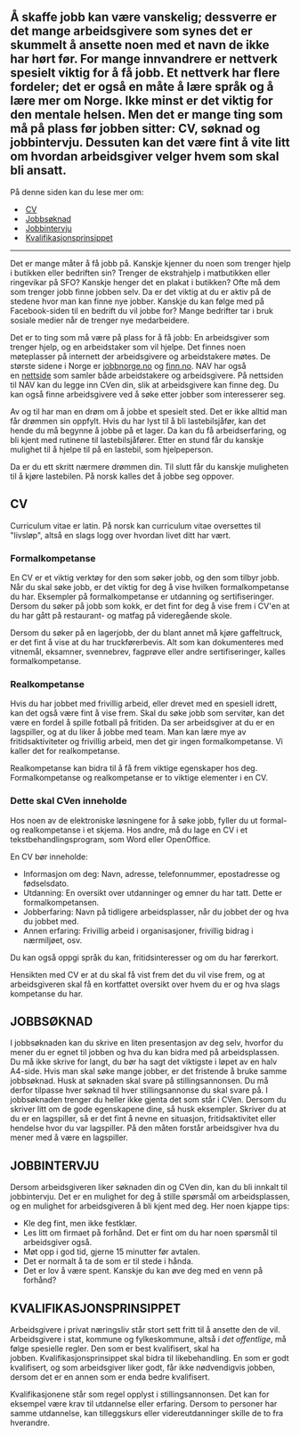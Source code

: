 Å skaffe jobb kan være vanskelig; dessverre er det mange arbeidsgivere som synes det er skummelt å ansette noen med et navn de ikke har hørt før. For mange innvandrere er nettverk spesielt viktig for å få jobb. Et nettverk har flere fordeler; det er også en måte å lære språk og å lære mer om Norge. Ikke minst er det viktig for den mentale helsen. Men det er mange ting som må på plass før jobben sitter: CV, søknad og jobbintervju. Dessuten kan det være fint å vite litt om hvordan arbeidsgiver velger hvem som skal bli ansatt.
---

På denne siden kan du lese mer om:

-    [CV](#cv)
-    [Jobbsøknad](#jobbsoknad)
-    [Jobbintervju](#jobbintervju)
-    [Kvalifikasjonsprinsippet](#kvalifikasjonsprinsippet)

---

Det er mange måter å få jobb på. Kanskje kjenner du noen som trenger hjelp i butikken eller bedriften sin? Trenger de ekstrahjelp i matbutikken eller ringevikar på SFO? Kanskje henger det en plakat i butikken? Ofte må dem som trenger jobb finne jobben selv. Da er det viktig at du er aktiv på de stedene hvor man kan finne nye jobber. Kanskje du kan følge med på Facebook-siden til en bedrift du vil jobbe for? Mange bedrifter tar i bruk sosiale medier når de trenger nye medarbeidere.

Det er to ting som må være på plass for å få jobb: En arbeidsgiver som trenger hjelp, og en arbeidstaker som vil hjelpe. Det finnes noen møteplasser på internett der arbeidsgivere og arbeidstakere møtes. De største sidene i Norge er [jobbnorge.no](https://jobbnorge.no/) og [finn.no](https://finn.no/). NAV har også en [nettside](https://arbeidsplassen.nav.no/) som samler både arbeidstakere og arbeidsgivere. På nettsiden til NAV kan du legge inn CVen din, slik at arbeidsgivere kan finne deg. Du kan også finne arbeidsgivere ved å søke etter jobber som interesserer seg.

Av og til har man en drøm om å jobbe et spesielt sted. Det er ikke alltid man får drømmen sin oppfylt. Hvis du har lyst til å bli lastebilsjåfør, kan det hende du må begynne å jobbe på et lager. Da kan du få arbeidserfaring, og bli kjent med rutinene til lastebilsjåfører. Etter en stund får du kanskje mulighet til å hjelpe til på en lastebil, som hjelpeperson.

Da er du ett skritt nærmere drømmen din. Til slutt får du kanskje muligheten til å kjøre lastebilen. På norsk kalles det å jobbe seg oppover.

## CV

Curriculum vitae er latin. På norsk kan curriculum vitae oversettes til "livsløp", altså en slags logg over hvordan livet ditt har vært.

### Formalkompetanse

En CV er et viktig verktøy for den som søker jobb, og den som tilbyr jobb. Når du skal søke jobb, er det viktig for deg å vise hvilken formalkompetanse du har. Eksempler på formalkompetanse er utdanning og sertifiseringer. Dersom du søker på jobb som kokk, er det fint for deg å vise frem i CV'en at du har gått på restaurant- og matfag på videregående skole.

Dersom du søker på en lagerjobb, der du blant annet må kjøre gaffeltruck, er det fint å vise at du har truckførerbevis. Alt som kan dokumenteres med vitnemål, eksamner, svennebrev, fagprøve eller andre sertifiseringer, kalles formalkompetanse.

### Realkompetanse

Hvis du har jobbet med frivillig arbeid, eller drevet med en spesiell idrett, kan det også være fint å vise frem. Skal du søke jobb som servitør, kan det være en fordel å spille fotball på fritiden. Da ser arbeidsgiver at du er en lagspiller, og at du liker å jobbe med team. Man kan lære mye av fritidsaktiviteter og frivillig arbeid, men det gir ingen formalkompetanse. Vi kaller det for realkompetanse. 

Realkompetanse kan bidra til å få frem viktige egenskaper hos deg. Formalkompetanse og realkompetanse er to viktige elementer i en CV.

### Dette skal CVen inneholde

Hos noen av de elektroniske løsningene for å søke jobb, fyller du ut formal- og realkompetanse i et skjema. Hos andre, må du lage en CV i et tekstbehandlingsprogram, som Word eller OpenOffice.

En CV bør inneholde:

-   Informasjon om deg: Navn, adresse, telefonnummer, epostadresse og fødselsdato.
-   Utdanning: En oversikt over utdanninger og emner du har tatt. Dette er formalkompetansen.
-   Jobberfaring: Navn på tidligere arbeidsplasser, når du jobbet der og hva du jobbet med.
-   Annen erfaring: Frivillig arbeid i organisasjoner, frivillig bidrag i nærmiljøet, osv.

Du kan også oppgi språk du kan, fritidsinteresser og om du har førerkort.

Hensikten med CV er at du skal få vist frem det du vil vise frem, og at arbeidsgiveren skal få en kortfattet oversikt over hvem du er og hva slags kompetanse du har.

## JOBBSØKNAD

I jobbsøknaden kan du skrive en liten presentasjon av deg selv, hvorfor du mener du er egnet til jobben og hva du kan bidra med på arbeidsplassen. Du må ikke skrive for langt, du bør ha sagt det viktigste i løpet av en halv A4-side. Hvis man skal søke mange jobber, er det fristende å bruke samme jobbsøknad. Husk at søknaden skal svare på stillingsannonsen. Du må derfor tilpasse hver søknad til hver stillingsannonse du skal svare på. I jobbsøknaden trenger du heller ikke gjenta det som står i CVen. Dersom du skriver litt om de gode egenskapene dine, så husk eksempler. Skriver du at du er en lagspiller, så er det fint å nevne en situasjon, fritidsaktivitet eller hendelse hvor du var lagspiller. På den måten forstår arbeidsgiver hva du mener med å være en lagspiller.

## JOBBINTERVJU

Dersom arbeidsgiveren liker søknaden din og CVen din, kan du bli innkalt til jobbintervju. Det er en mulighet for deg å stille spørsmål om arbeidsplassen, og en mulighet for arbeidsgiveren å bli kjent med deg. Her noen kjappe tips:

-   Kle deg fint, men ikke festklær.
-   Les litt om firmaet på forhånd. Det er fint om du har noen spørsmål til arbeidsgiver også.
-   Møt opp i god tid, gjerne 15 minutter før avtalen.
-   Det er normalt å ta de som er til stede i hånda.
-   Det er lov å være spent. Kanskje du kan øve deg med en venn på forhånd?

## KVALIFIKASJONSPRINSIPPET

Arbeidsgivere i privat næringsliv står stort sett fritt til å ansette den de vil. Arbeidsgivere i stat, kommune og fylkeskommune, altså i _det offentlige_, må følge spesielle regler. Den som er best kvalifisert, skal ha jobben. Kvalifikasjonsprinsippet skal bidra til likebehandling. En som er godt kvalifisert, og som arbeidsgiver liker godt, får ikke nødvendigvis jobben, dersom det er en annen som er enda bedre kvalifisert. 

Kvalifikasjonene står som regel opplyst i stillingsannonsen. Det kan for eksempel være krav til utdannelse eller erfaring. Dersom to personer har samme utdannelse, kan tilleggskurs eller videreutdanninger skille de to fra hverandre.